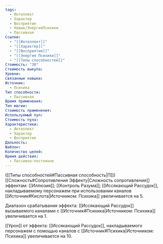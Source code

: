 ```yaml
---
tags:
  - Интеллект
  - Характер
  - Восприятие
  - Навык/ЭнергияПсихики
  - Пассивная
Ссылки:
  - "[[Интеллект]]"
  - "[[Характер]]"
  - "[[Восприятие]]"
  - "[[Энергия Психики]]"
  - "[[Типы способностей]]"
Стоимость: "30"
Стоимость выкупа: 
Уровни: 
Связанные навыки: 
Источник:
  - Психика
Тип способности:
  - Пассивная
Время применения: 
Тип магии: 
Стоимость применения: 
Используемый пул: 
Стоимость пула: 
Характеристики:
  - Интеллект
  - Характер
  - Восприятие
Дальность: 
Шаблон: 
Количество целей: 
Время действия:
  - Пассивно-постоянно
---
```

([[Типы способностей#Пассивная способность|П]]) [[Сложность#Cопротивления Эффекту|Сложность сопротивления]] эффектам: [[Иллюзия]]; [[Контроль Разума]]; [[Иссякающий Рассудок]], накладываемому персонажем при использовании каналов [[Источник#Кислота|Источником: Психика]] увеличивается на 5.

Диапазон срабатывания эффекта: [[Иссякающий Рассудок]] вызываемого каналами с [[Источник#Психика|Источником: Психика]]  увеличивается на 1.

[[Урон]] от эффекта: [[Иссякающий Рассудок]], накладываемого персонажем с помощью каналов с [[Источник#Психика|Источником: Психика]] увеличивается на 10.